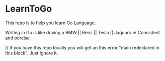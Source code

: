 # LearnToGo
This repo is to help you learn Go Language.


Writing in Go is like driving a BMW || Benz || Tesla || Jaguars => Consistent  and percise

// if you have this repo locally you will get an this error "main redeclared in this block". Just Ignore it.
